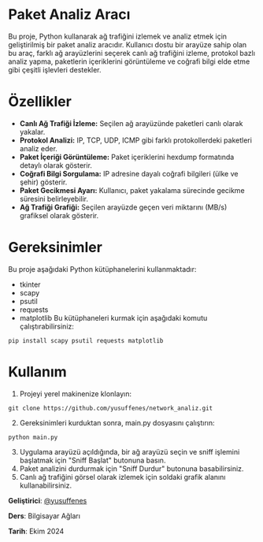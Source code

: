 # Paket Analiz Aracı
Bu proje, Python kullanarak ağ trafiğini izlemek ve analiz etmek için geliştirilmiş bir paket analiz aracıdır. Kullanıcı dostu bir arayüze sahip olan bu araç, farklı ağ arayüzlerini seçerek canlı ağ trafiğini izleme, protokol bazlı analiz yapma, paketlerin içeriklerini görüntüleme ve coğrafi bilgi elde etme gibi çeşitli işlevleri destekler.

# Özellikler
- <b>Canlı Ağ Trafiği İzleme:</b> Seçilen ağ arayüzünde paketleri canlı olarak yakalar.
-  <b>Protokol Analizi:</b> IP, TCP, UDP, ICMP gibi farklı protokollerdeki paketleri analiz eder.
-  <b>Paket İçeriği Görüntüleme:</b> Paket içeriklerini hexdump formatında detaylı olarak gösterir.
-  <b>Coğrafi Bilgi Sorgulama:</b> IP adresine dayalı coğrafi bilgileri (ülke ve şehir) gösterir.
-  <b>Paket Gecikmesi Ayarı:</b> Kullanıcı, paket yakalama sürecinde gecikme süresini belirleyebilir.
-  <b>Ağ Trafiği Grafiği:</b> Seçilen arayüzde geçen veri miktarını (MB/s) grafiksel olarak gösterir.

# Gereksinimler
Bu proje aşağıdaki Python kütüphanelerini kullanmaktadır:
- tkinter
- scapy
- psutil
- requests
- matplotlib
Bu kütüphaneleri kurmak için aşağıdaki komutu çalıştırabilirsiniz:
```
pip install scapy psutil requests matplotlib
```
# Kullanım
1. Projeyi yerel makinenize klonlayın:

```
git clone https://github.com/yusuffenes/network_analiz.git
```
2. Gereksinimleri kurduktan sonra, main.py dosyasını çalıştırın:
```
python main.py
```
3. Uygulama arayüzü açıldığında, bir ağ arayüzü seçin ve sniff işlemini başlatmak için "Sniff Başlat" butonuna basın.
4. Paket analizini durdurmak için "Sniff Durdur" butonuna basabilirsiniz.
5. Canlı ağ trafiğini görsel olarak izlemek için soldaki grafik alanını kullanabilirsiniz.


<b>Geliştirici</b>: [@yusuffenes](https://github.com/yusuffenes)

<b>Ders</b>: Bilgisayar Ağları

<b>Tarih</b>: Ekim 2024
